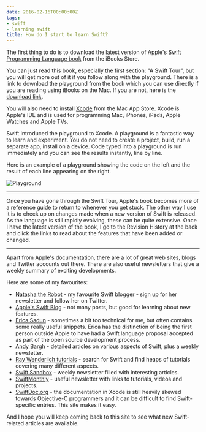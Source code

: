 ```yaml
---
date: 2016-02-16T00:00:00Z
tags:
- swift
- learning swift
title: How do I start to learn Swift?
---
```


The first thing to do is to download the latest version of Apple's [Swift
Programming Language book][1] from the iBooks Store.

You can just read this book, especially the first section: "A Swift Tour", but
you will get more out of it if you follow along with the playground. There is a
link to download the playground from the book which you can use directly if you
are reading using iBooks on the Mac. If you are not, here is the [download
link][2].

You will also need to install [Xcode][3] from the Mac App Store. Xcode is
Apple's IDE and is used for programming Mac, iPhones, iPads, Apple Watches and
Apple TVs.

Swift introduced the playground to Xcode. A playground is a fantastic way to
learn and experiment. You do not need to create a project, build, run a separate
app, install on a device. Code typed into a playground is run immediately and
you can see the results instantly, line by line.

Here is an example of a playground showing the code on the left and the result
of each line appearing on the right.

![Playground][4]

---

Once you have gone through the Swift Tour, Apple's book becomes more of a
reference guide to return to whenever you get stuck. The other way I use it is
to check up on changes made when a new version of Swift is released. As the
language is still rapidly evolving, these can be quite extensive. Once I have
the latest version of the book, I go to the Revision History at the back and
click the links to read about the features that have been added or changed.

---

Apart from Apple's documentation, there are a lot of great web sites, blogs and
Twitter accounts out there. There are also useful newsletters that give a weekly
summary of exciting developments.

Here are some of my favourites:

* [Natasha the Robot][6] - my favourite Swift blogger - sign up for her
  newsletter and follow her on Twitter.
* [Apple's Swift Blog][7] - not many posts, but good for learning about new
  features.
* [Erica Sadun][8] - sometimes a bit too technical for me, but often contains
  some really useful snippets. Erica has the distinction of being the first
  person outside Apple to have had a Swift language proposal accepted as part of
  the open source development process.
* [Andy Bargh][12] - detailed articles on various aspects of Swift, plus a
  weekly newsletter.
* [Ray Wenderlich tutorials][5] - search for Swift and find heaps of tutorials
  covering many different aspects.
* [Swift Sandbox][9] - weekly newsletter filled with interesting articles.
* [SwiftMonthly][10] - useful newsletter with links to tutorials, videos and
  projects.
* [SwiftDoc.org][11] - the documentation in Xcode is still heavily skewed
  towards Objective-C programmers and it can be difficult to find Swift-specific
  entries. This site makes it easy.

And I hope you will keep coming back to this site to see what new Swift-related
articles are available.

[1]: https://itunes.apple.com/book/swift-programming-language/id881256329
[2]: https://developer.apple.com/go/?id=swift-tour
[3]: https://itunes.apple.com/app/xcode/id497799835
[4]: /images/2016/Playground1.png
[5]: http://www.raywenderlich.com
[6]: https://www.natashatherobot.com
[7]: https://developer.apple.com/swift/blog/
[8]: http://ericasadun.com
[9]: http://swiftsandbox.io
[10]: http://swiftmonthly.com
[11]: http://swiftdoc.org
[12]: http://andybargh.com
